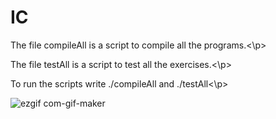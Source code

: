 # IC
<p>The file compileAll is a script to compile all the programs.<\p>
<p>The file testAll is a script to test all the exercises.<\p>
<p>To run the scripts write ./compileAll and ./testAll<\p>

![ezgif com-gif-maker](https://user-images.githubusercontent.com/45875556/141652237-efba6166-b248-44f8-ac40-e20c4a02fa24.gif)
